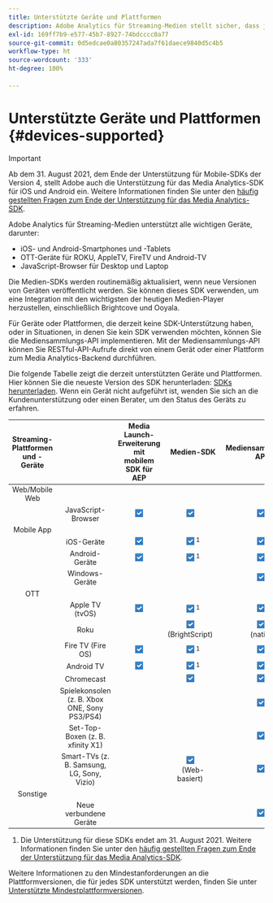 ```yaml
---
title: Unterstützte Geräte und Plattformen
description: Adobe Analytics für Streaming-Medien stellt sicher, dass jeder Medien-Stream auf allen Geräten erfasst und in Berichten aufgeführt wird.
exl-id: 169ff7b9-e577-45b7-8927-74bdcccc0a77
source-git-commit: 0d5edcae0a80357247ada7f61daece9840d5c4b5
workflow-type: ht
source-wordcount: '333'
ht-degree: 100%

---
```


# Unterstützte Geräte und Plattformen {#devices-supported}

>[!IMPORTANT]
>
>Ab dem 31. August 2021, dem Ende der Unterstützung für Mobile-SDKs der Version 4, stellt Adobe auch die Unterstützung für das Media Analytics-SDK für iOS und Android ein.  Weitere Informationen finden Sie unter den [häufig gestellten Fragen zum Ende der Unterstützung für das Media Analytics-SDK](/help/sdk-implement/end-of-support-faqs.md).

Adobe Analytics für Streaming-Medien unterstützt alle wichtigen Geräte, darunter:

* iOS- und Android-Smartphones und -Tablets
* OTT-Geräte für ROKU, AppleTV, FireTV und Android-TV
* JavaScript-Browser für Desktop und Laptop

Die Medien-SDKs werden routinemäßig aktualisiert, wenn neue Versionen von Geräten veröffentlicht werden. Sie können dieses SDK verwenden, um eine Integration mit den wichtigsten der heutigen Medien-Player herzustellen, einschließlich Brightcove und Ooyala.

Für Geräte oder Plattformen, die derzeit keine SDK-Unterstützung haben, oder in Situationen, in denen Sie kein SDK verwenden möchten, können Sie die Mediensammlungs-API implementieren. Mit der Mediensammlungs-API können Sie RESTful-API-Aufrufe direkt von einem Gerät oder einer Plattform zum Media Analytics-Backend durchführen.

Die folgende Tabelle zeigt die derzeit unterstützten Geräte und Plattformen. Hier können Sie die neueste Version des SDK herunterladen: [SDKs herunterladen](https://experienceleague.adobe.com/docs/media-analytics/using/sdk-implement/download-sdks.html?lang=de). Wenn ein Gerät nicht aufgeführt ist, wenden Sie sich an die Kundenunterstützung oder einen Berater, um den Status des Geräts zu erfahren.

| Streaming-Plattformen und -Geräte |  | Media Launch-Erweiterung mit mobilem SDK für AEP | Medien-SDK | Mediensammlungs-API |
|:---------------------------:|:-----------------------------------------------:|:----------------------------:|:-------------------:|:--------------------:|
| Web/Mobile Web |  |  |  |  |
|  | JavaScript-Browser | ![](/help/assets/icon-blue-check.png) | ![](/help/assets/icon-blue-check.png)    | ![](/help/assets/icon-blue-check.png) |
| Mobile App |  |  |  |  |
|  | iOS-Geräte | ![](/help/assets/icon-blue-check.png) | ![](/help/assets/icon-blue-check.png) <sup>1</sup> | ![](/help/assets/icon-blue-check.png) |
|  | Android-Geräte | ![](/help/assets/icon-blue-check.png) | ![](/help/assets/icon-blue-check.png) <sup>1</sup> | ![](/help/assets/icon-blue-check.png) |
|  | Windows-Geräte |  |  | ![](/help/assets/icon-blue-check.png) |
| OTT |  |  |  |  |
|  | Apple TV (tvOS) | ![](/help/assets/icon-blue-check.png) | ![](/help/assets/icon-blue-check.png) <sup>1</sup> | ![](/help/assets/icon-blue-check.png) |
|  | Roku |  | ![](/help/assets/icon-blue-check.png)   <br>(BrightScript)    | ![](/help/assets/icon-blue-check.png)<br>(nativ) |
|  | Fire TV (Fire OS) | ![](/help/assets/icon-blue-check.png) | ![](/help/assets/icon-blue-check.png) <sup>1</sup> | ![](/help/assets/icon-blue-check.png) |
|  | Android TV | ![](/help/assets/icon-blue-check.png) | ![](/help/assets/icon-blue-check.png) <sup>1</sup> | ![](/help/assets/icon-blue-check.png) |
|  | Chromecast |  | ![](/help/assets/icon-blue-check.png)    | ![](/help/assets/icon-blue-check.png) |
|  | Spielekonsolen (z. B. Xbox ONE, Sony PS3/PS4) |  |  | ![](/help/assets/icon-blue-check.png) |
|  | Set-Top-Boxen (z. B. xfinity X1) |  |  | ![](/help/assets/icon-blue-check.png) |
|  | Smart-TVs (z. B. Samsung, LG, Sony, Vizio) |  | ![](/help/assets/icon-blue-check.png)   <br>(Web-basiert)    | ![](/help/assets/icon-blue-check.png) |
| Sonstige |  |  |  |  |
|  | Neue verbundene Geräte |  |  | ![](/help/assets/icon-blue-check.png) |

1. Die Unterstützung für diese SDKs endet am 31. August 2021. Weitere Informationen finden Sie unter den [häufig gestellten Fragen zum Ende der Unterstützung für das Media Analytics-SDK](/help/sdk-implement/end-of-support-faqs.md).

Weitere Informationen zu den Mindestanforderungen an die Plattformversionen, die für jedes SDK unterstützt werden, finden Sie unter [Unterstützte Mindestplattformversionen](https://experienceleague.adobe.com/docs/media-analytics/using/sdk-implement/setup/setup-overview.html?lang=de).

